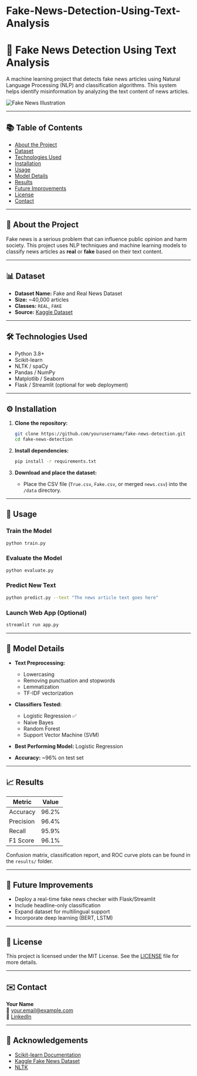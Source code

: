 # Fake-News-Detection-Using-Text-Analysis
# 📰 Fake News Detection Using Text Analysis

A machine learning project that detects fake news articles using Natural Language Processing (NLP) and classification algorithms. This system helps identify misinformation by analyzing the text content of news articles.

![Fake News Illustration](https://cdn.pixabay.com/photo/2020/04/26/20/03/fake-news-5090739_1280.jpg)

---

## 📚 Table of Contents

- [About the Project](#about-the-project)
- [Dataset](#dataset)
- [Technologies Used](#technologies-used)
- [Installation](#installation)
- [Usage](#usage)
- [Model Details](#model-details)
- [Results](#results)
- [Future Improvements](#future-improvements)
- [License](#license)
- [Contact](#contact)

---

## 🔎 About the Project

Fake news is a serious problem that can influence public opinion and harm society. This project uses NLP techniques and machine learning models to classify news articles as **real** or **fake** based on their text content.

---

## 📊 Dataset

- **Dataset Name:** Fake and Real News Dataset
- **Size:** ~40,000 articles
- **Classes:** `REAL`, `FAKE`
- **Source:** [Kaggle Dataset](https://www.kaggle.com/datasets/clmentbisaillon/fake-and-real-news-dataset)

---

## 🛠 Technologies Used

- Python 3.8+
- Scikit-learn
- NLTK / spaCy
- Pandas / NumPy
- Matplotlib / Seaborn
- Flask / Streamlit (optional for web deployment)

---

## ⚙️ Installation

1. **Clone the repository:**
   ```bash
   git clone https://github.com/yourusername/fake-news-detection.git
   cd fake-news-detection
   ```

2. **Install dependencies:**
   ```bash
   pip install -r requirements.txt
   ```

3. **Download and place the dataset:**
   - Place the CSV file (`True.csv`, `Fake.csv`, or merged `news.csv`) into the `/data` directory.

---

## 🚀 Usage

### Train the Model
```bash
python train.py
```

### Evaluate the Model
```bash
python evaluate.py
```

### Predict New Text
```bash
python predict.py --text "The news article text goes here"
```

### Launch Web App (Optional)
```bash
streamlit run app.py
```

---

## 🧠 Model Details

- **Text Preprocessing:**
  - Lowercasing
  - Removing punctuation and stopwords
  - Lemmatization
  - TF-IDF vectorization

- **Classifiers Tested:**
  - Logistic Regression ✅
  - Naive Bayes
  - Random Forest
  - Support Vector Machine (SVM)

- **Best Performing Model:** Logistic Regression
- **Accuracy:** ~96% on test set

---

## 📈 Results

| Metric     | Value    |
|------------|----------|
| Accuracy   | 96.2%    |
| Precision  | 96.4%    |
| Recall     | 95.9%    |
| F1 Score   | 96.1%    |

Confusion matrix, classification report, and ROC curve plots can be found in the `results/` folder.

---

## 🔮 Future Improvements

- Deploy a real-time fake news checker with Flask/Streamlit
- Include headline-only classification
- Expand dataset for multilingual support
- Incorporate deep learning (BERT, LSTM)

---

## 📄 License

This project is licensed under the MIT License. See the [LICENSE](LICENSE) file for more details.

---

## ✉️ Contact

**Your Name**  
📧 your.email@example.com  
🔗 [LinkedIn](https://www.linkedin.com/in/your-profile)

---

## 🙏 Acknowledgements

- [Scikit-learn Documentation](https://scikit-learn.org/)
- [Kaggle Fake News Dataset](https://www.kaggle.com/datasets/clmentbisaillon/fake-and-real-news-dataset)
- [NLTK](https://www.nltk.org/)
